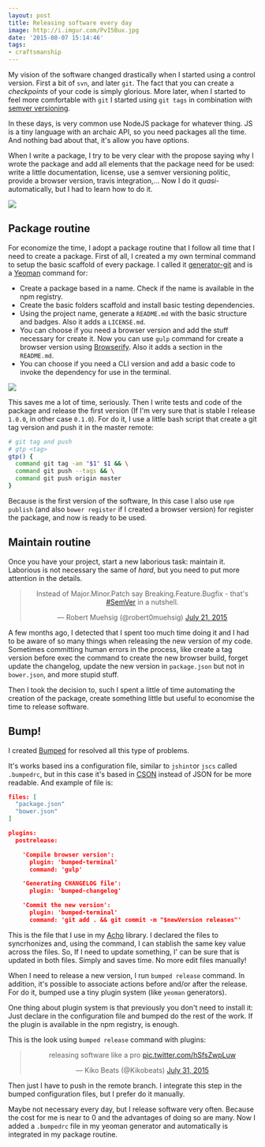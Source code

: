 ```yaml
---
layout: post
title: Releasing software every day
image: http://i.imgur.com/PvI5Bux.jpg
date: '2015-08-07 15:14:46'
tags:
- craftsmanship
---
```


My vision of the software changed drastically when I started using a control version. First a bit of `svn`, and later `git`. The fact that you can create a *checkpoints* of your code is simply glorious. More later, when I started to feel more comfortable with `git` I started using `git tags` in combination with [semver versioning](http://semver.org/).

In these days, is very common use NodeJS package for whatever thing. JS is a tiny language with an archaic API, so you need packages all the time. And nothing bad about that, it's allow you have options.

When I write a package, I try to be very clear with the propose saying why I wrote the package and add all elements that the package need for be used: write a little documentation, license, use a semver versioning politic, provide a browser version, travis integration,... Now I do it *quasi*-automatically, but I had to learn how to do it.

![](http://i.imgur.com/SgdtZqq.jpg)

## Package routine

For economize the time, I adopt a package routine that I follow all time that I need to create a package. First of all, I created a my own terminal command to setup the basic scaffold of every package. I called it [generator-git](https://github.com/Kikobeats/generator-git) and is a [Yeoman](http://yeoman.io/) command for:

- Create a package based in a name. Check if the name is available in the npm registry.
- Create the basic folders scaffold and install basic testing dependencies.
- Using the project name, generate a `README.md` with the basic structure and badges. Also it adds a `LICENSE.md`.
- You can choose if you need a browser version and add the stuff necessary for create it. Now you can use `gulp` command for create a browser version using [Browserify](http://browserify.org/). Also it adds a section in the `README.md`.
- You can choose if you need a CLI version and add a basic code to invoke the dependency for use in the terminal.

![](https://i.imgur.com/PnjgSTj.gif)

This saves me a lot of time, seriously. Then I write tests and code of the package and release the first version (If I'm very sure that is stable I release `1.0.0`, in other case `0.1.0`). For do it, I use a little bash script that create a git tag version and push it in the master remote:

```bash
# git tag and push
# gtp <tag>
gtp() {
  command git tag -am "$1" $1 && \
  command git push --tags && \
  command git push origin master
}
```

Because is the first version of the software, In this case I also use `npm publish` (and also `bower register` if I created a browser version) for register the package, and now is ready to be used.

## Maintain routine

Once you have your project, start a new laborious task: maintain it. Laborious is not necessary the same of *hard*, but you need to put more attention in the details.

<center><blockquote class="twitter-tweet" lang="en"><p lang="en" dir="ltr">Instead of Major.Minor.Patch say Breaking.Feature.Bugfix - that&#39;s <a href="https://twitter.com/hashtag/SemVer?src=hash">#SemVer</a> in a nutshell.</p>&mdash; Robert Muehsig (@robert0muehsig) <a href="https://twitter.com/robert0muehsig/status/623397900274561024">July 21, 2015</a></blockquote>
<script async src="//platform.twitter.com/widgets.js" charset="utf-8"></script></center>

A few months ago, I detected that I spent too much time doing it and I had to be aware of so many things when releasing the new version of my code. Sometimes committing human errors in the process, like create a tag version before exec the command to create the new browser build, forget update the changelog, update the new version in `package.json` but not in `bower.json`, and more stupid stuff. 

Then I took the decision to, such I spent a little of time automating the creation of the package, create something little but useful to economise the time to release software.

## Bump!

I created [Bumped](https://github.com/bumped/bumped#bumped) for resolved all this type of problems. 

It's works based ins a configuration file, similar to `jshint`or `jscs` called `.bumpedrc`, but in this case it's based in [CSON](https://github.com/bevry/cson#cson) instead of JSON for be more readable. And example of file is:

```json
files: [
  "package.json"
  "bower.json"
]

plugins:
  postrelease:

    'Compile browser version':
      plugin: 'bumped-terminal'
      command: 'gulp'

    'Generating CHANGELOG file':
      plugin: 'bumped-changelog'

    'Commit the new version':
      plugin: 'bumped-terminal'
      command: 'git add . && git commit -m "$newVersion releases"'
```

This is the file that I use in my [Acho](https://github.com/Kikobeats/acho) library. I declared the files to syncrhonizes and, using the command, I can stablish the same key value across the files. So, If I need to update something, I' can be sure that is updated in both files. Simply and saves time. No more edit files manually!

When I need to release a new version, I run `bumped release` command. In addition, it's possible to associate actions before and/or after the release. For do it, bumped use a tiny plugin system (like `yeoman` generators).

One thing about plugin system is that previously you don't need to install it: Just declare in the configuration file and bumped do the rest of the work. If the plugin is available in the npm registry, is enough.

This is the look using `bumped release` command with plugins:

<center><blockquote class="twitter-tweet" lang="en"><p lang="en" dir="ltr">releasing software like a pro <a href="http://t.co/hSfsZwpLuw">pic.twitter.com/hSfsZwpLuw</a></p>&mdash; Kiko Beats (@Kikobeats) <a href="https://twitter.com/Kikobeats/status/627041135408623616">July 31, 2015</a></blockquote>
<script async src="//platform.twitter.com/widgets.js" charset="utf-8"></script></center>

Then just I have to push in the remote branch. I integrate this step in the bumped configuration files, but I prefer do it manually.

Maybe not necessary every day, but I release software very often. Because the cost for me is near to 0 and the advantages of doing so are many. Now I added a `.bumpedrc` file in my yeoman generator and automatically is integrated in my package routine.